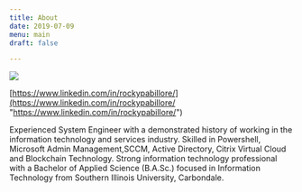 ```yaml
---
title: About
date: 2019-07-09
menu: main
draft: false

---
```

![](/images/Screenshot_20180412-083338.png)

[https://www.linkedin.com/in/rockypabillore/](https://www.linkedin.com/in/rockypabillore/ "https://www.linkedin.com/in/rockypabillore/")

Experienced System Engineer with a demonstrated history of working in the information technology and services industry. Skilled in Powershell, Microsoft Admin Management,SCCM, Active Directory, Citrix Virtual Cloud and Blockchain Technology. Strong information technology professional with a Bachelor of Applied Science (B.A.Sc.) focused in Information Technology from Southern Illinois University, Carbondale.